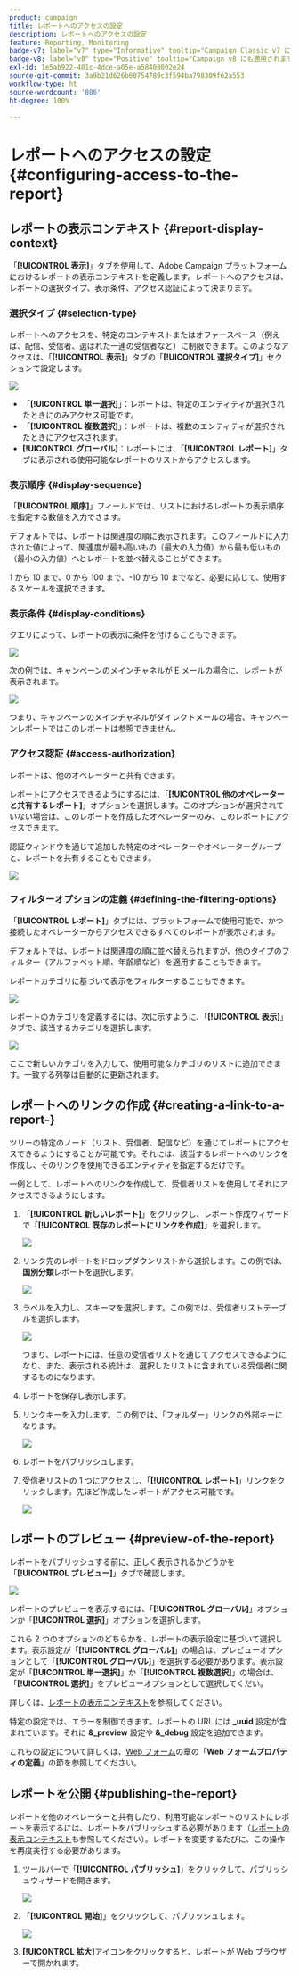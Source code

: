 ```yaml
---
product: campaign
title: レポートへのアクセスの設定
description: レポートへのアクセスの設定
feature: Reporting, Monitoring
badge-v7: label="v7" type="Informative" tooltip="Campaign Classic v7 に適用されます"
badge-v8: label="v8" type="Positive" tooltip="Campaign v8 にも適用されます"
exl-id: 1e5ab922-481c-4dce-a05e-a58408002e24
source-git-commit: 3a9b21d626b60754789c3f594ba798309f62a553
workflow-type: ht
source-wordcount: '806'
ht-degree: 100%

---
```


# レポートへのアクセスの設定{#configuring-access-to-the-report}



## レポートの表示コンテキスト {#report-display-context}

「**[!UICONTROL 表示]**」タブを使用して、Adobe Campaign プラットフォームにおけるレポートの表示コンテキストを定義します。レポートへのアクセスは、レポートの選択タイプ、表示条件、アクセス認証によって決まります。

### 選択タイプ {#selection-type}

レポートへのアクセスを、特定のコンテキストまたはオファースペース（例えば、配信、受信者、選ばれた一連の受信者など）に制限できます。このようなアクセスは、「**[!UICONTROL 表示]**」タブの「**[!UICONTROL 選択タイプ]**」セクションで設定します。

![](assets/s_ncs_advuser_report_visibility_4.png)

* 「**[!UICONTROL 単一選択]**」：レポートは、特定のエンティティが選択されたときにのみアクセス可能です。
* 「**[!UICONTROL 複数選択]**」：レポートは、複数のエンティティが選択されたときにアクセスされます。
* **[!UICONTROL グローバル]**：レポートには、「**[!UICONTROL レポート]**」タブに表示される使用可能なレポートのリストからアクセスします。

### 表示順序 {#display-sequence}

「**[!UICONTROL 順序]**」フィールドでは、リストにおけるレポートの表示順序を指定する数値を入力できます。

デフォルトでは、レポートは関連度の順に表示されます。このフィールドに入力された値によって、関連度が最も高いもの（最大の入力値）から最も低いもの（最小の入力値）へとレポートを並べ替えることができます。

1 から 10 まで、0 から 100 まで、-10 から 10 までなど、必要に応じて、使用するスケールを選択できます。

### 表示条件 {#display-conditions}

クエリによって、レポートの表示に条件を付けることもできます。

![](assets/s_ncs_advuser_report_visibility_5.png)

次の例では、キャンペーンのメインチャネルが E メールの場合に、レポートが表示されます。

![](assets/s_ncs_advuser_report_visibility_6.png)

つまり、キャンペーンのメインチャネルがダイレクトメールの場合、キャンペーンレポートではこのレポートは参照できません。

### アクセス認証 {#access-authorization}

レポートは、他のオペレーターと共有できます。

レポートにアクセスできるようにするには、「**[!UICONTROL 他のオペレーターと共有するレポート]**」オプションを選択します。このオプションが選択されていない場合は、このレポートを作成したオペレーターのみ、このレポートにアクセスできます。

認証ウィンドウを通じて追加した特定のオペレーターやオペレーターグループと、レポートを共有することもできます。

![](assets/s_ncs_advuser_report_visibility_8.png)

### フィルターオプションの定義 {#defining-the-filtering-options}

「**[!UICONTROL レポート]**」タブには、プラットフォームで使用可能で、かつ接続したオペレーターからアクセスできるすべてのレポートが表示されます。

デフォルトでは、レポートは関連度の順に並べ替えられますが、他のタイプのフィルター（アルファベット順、年齢順など）を適用することもできます。

レポートカテゴリに基づいて表示をフィルターすることもできます。

![](assets/report_ovv_select_type.png)

レポートのカテゴリを定義するには、次に示すように、「**[!UICONTROL 表示]**」タブで、該当するカテゴリを選択します。

![](assets/report_select_category.png)

ここで新しいカテゴリを入力して、使用可能なカテゴリのリストに追加できます。一致する列挙は自動的に更新されます。

## レポートへのリンクの作成 {#creating-a-link-to-a-report-}

ツリーの特定のノード（リスト、受信者、配信など）を通じてレポートにアクセスできるようにすることが可能です。それには、該当するレポートへのリンクを作成し、そのリンクを使用できるエンティティを指定するだけです。

一例として、レポートへのリンクを作成して、受信者リストを使用してそれにアクセスできるようにします。

1. 「**[!UICONTROL 新しいレポート]**」をクリックし、レポート作成ウィザードで「**[!UICONTROL 既存のレポートにリンクを作成]**」を選択します。

   ![](assets/s_ncs_advuser_report_wizard_link_01.png)

1. リンク先のレポートをドロップダウンリストから選択します。この例では、**国別分類**&#x200B;レポートを選択します。

   ![](assets/s_ncs_advuser_report_wizard_link_02.png)

1. ラベルを入力し、スキーマを選択します。この例では、受信者リストテーブルを選択します。

   ![](assets/s_ncs_advuser_report_wizard_link_03.png)

   つまり、レポートには、任意の受信者リストを通じてアクセスできるようになり、また、表示される統計は、選択したリストに含まれている受信者に関するものになります。

1. レポートを保存し表示します。
1. リンクキーを入力します。この例では、「フォルダー」リンクの外部キーになります。

   ![](assets/s_ncs_advuser_report_wizard_link_04.png)

1. レポートをパブリッシュします。
1. 受信者リストの 1 つにアクセスし、「**[!UICONTROL レポート]**」リンクをクリックします。先ほど作成したレポートがアクセス可能です。

   ![](assets/s_ncs_advuser_report_wizard_link_05.png)

## レポートのプレビュー {#preview-of-the-report}

レポートをパブリッシュする前に、正しく表示されるかどうかを「**[!UICONTROL プレビュー]**」タブで確認します。

![](assets/s_ncs_advuser_report_preview_01.png)

レポートのプレビューを表示するには、「**[!UICONTROL グローバル]**」オプションか「**[!UICONTROL 選択]**」オプションを選択します。

これら 2 つのオプションのどちらかを、レポートの表示設定に基づいて選択します。表示設定が「**[!UICONTROL グローバル]**」の場合は、プレビューオプションとして「**[!UICONTROL グローバル]**」を選択する必要があります。表示設定が「**[!UICONTROL 単一選択]**」か「**[!UICONTROL 複数選択]**」の場合は、「**[!UICONTROL 選択]**」をプレビューオプションとして選択してくだい。

詳しくは、[レポートの表示コンテキスト](#report-display-context)を参照してください。

特定の設定では、エラーを制御できます。レポートの URL には **_uuid** 設定が含まれています。それに **&amp;_preview** 設定や **&amp;_debug** 設定を追加できます。

これらの設定について詳しくは、[Web フォーム](../../web/using/about-web-forms.md)の章の「**Web フォームプロパティの定義**」の節を参照してください。

## レポートを公開 {#publishing-the-report}

レポートを他のオペレーターと共有したり、利用可能なレポートのリストにレポートを表示するには、レポートをパブリッシュする必要があります（[レポートの表示コンテキスト](#report-display-context)も参照してください）。レポートを変更するたびに、この操作を再度実行する必要があります。

1. ツールバーで「**[!UICONTROL パブリッシュ]**」をクリックして、パブリッシュウィザードを開きます。

   ![](assets/s_ncs_advuser_report_publish_01.png)

1. 「**[!UICONTROL 開始]**」をクリックして、パブリッシュします。

   ![](assets/s_ncs_advuser_report_publish_02.png)

1. **[!UICONTROL 拡大]**&#x200B;アイコンをクリックすると、レポートが Web ブラウザーで開かれます。
